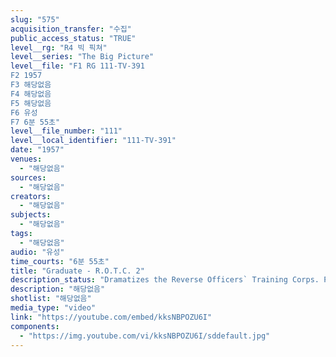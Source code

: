 ```yaml
---
slug: "575"
acquisition_transfer: "수집"
public_access_status: "TRUE"
level__rg: "R4 빅 픽쳐"
level__series: "The Big Picture"
level__file: "F1 RG 111-TV-391
F2 1957
F3 해당없음
F4 해당없음
F5 해당없음
F6 유성
F7 6분 55초"
level__file_number: "111"
level__local_identifier: "111-TV-391"
date: "1957"
venues: 
  - "해당없음"
sources: 
  - "해당없음"
creators: 
  - "해당없음"
subjects: 
  - "해당없음"
tags: 
  - "해당없음"
audio: "유성"
time_courts: "6분 55초"
title: "Graduate - R.O.T.C. 2"
description_status: "Dramatizes the Reverse Officers` Training Corps. Photographed campus of Cornell University and at Fort Bragg, N.C."
description: "해당없음"
shotlist: "해당없음"
media_type: "video"
link: "https://youtube.com/embed/kksNBPOZU6I"
components: 
  - "https://img.youtube.com/vi/kksNBPOZU6I/sddefault.jpg"
---
```

